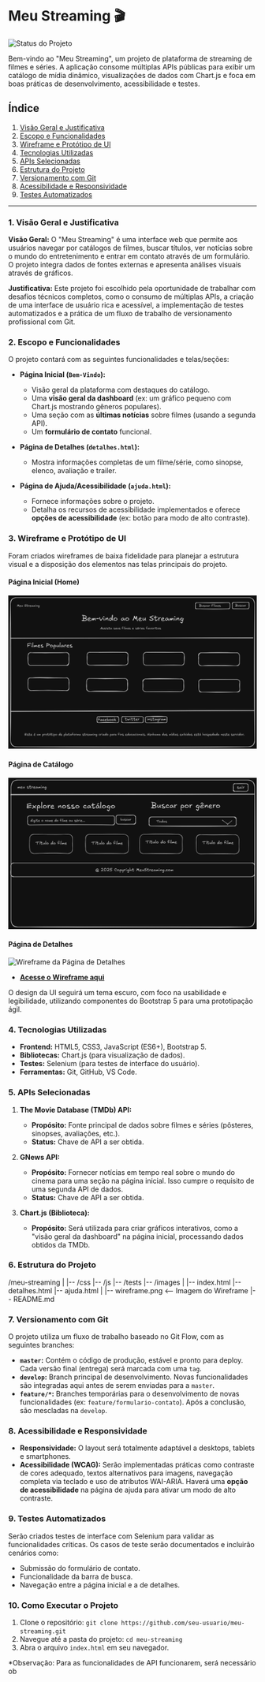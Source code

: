 # Meu Streaming 🎬

![Status do Projeto](https://img.shields.io/badge/status-planejamento-blue)

Bem-vindo ao "Meu Streaming", um projeto de plataforma de streaming de filmes e séries. A aplicação consome múltiplas APIs públicas para exibir um catálogo de mídia dinâmico, visualizações de dados com Chart.js e foca em boas práticas de desenvolvimento, acessibilidade e testes.

## Índice

1.  [Visão Geral e Justificativa](#1-visão-geral-e-justificativa)
2.  [Escopo e Funcionalidades](#2-escopo-e-funcionalidades)
3.  [Wireframe e Protótipo de UI](#3-wireframe-e-protótipo-de-ui)
4.  [Tecnologias Utilizadas](#4-tecnologias-utilizadas)
5.  [APIs Selecionadas](#5-apis-selecionadas)
6.  [Estrutura do Projeto](#6-estrutura-do-projeto)
7.  [Versionamento com Git](#7-versionamento-com-git)
8.  [Acessibilidade e Responsividade](#8-acessibilidade-e-responsividade)
9.  [Testes Automatizados](#9-testes-automatizados)

---

### 1. Visão Geral e Justificativa

**Visão Geral:** O "Meu Streaming" é uma interface web que permite aos usuários navegar por catálogos de filmes, buscar títulos, ver notícias sobre o mundo do entretenimento e entrar em contato através de um formulário. O projeto integra dados de fontes externas e apresenta análises visuais através de gráficos.

**Justificativa:** Este projeto foi escolhido pela oportunidade de trabalhar com desafios técnicos completos, como o consumo de múltiplas APIs, a criação de uma interface de usuário rica e acessível, a implementação de testes automatizados e a prática de um fluxo de trabalho de versionamento profissional com Git.

### 2. Escopo e Funcionalidades

O projeto contará com as seguintes funcionalidades e telas/seções:

- **Página Inicial (`Bem-Vindo`):**

  - Visão geral da plataforma com destaques do catálogo.
  - Uma **visão geral da dashboard** (ex: um gráfico pequeno com Chart.js mostrando gêneros populares).
  - Uma seção com as **últimas notícias** sobre filmes (usando a segunda API).
  - Um **formulário de contato** funcional.

- **Página de Detalhes (`detalhes.html`):**

  - Mostra informações completas de um filme/série, como sinopse, elenco, avaliação e trailer.

- **Página de Ajuda/Acessibilidade (`ajuda.html`):**
  - Fornece informações sobre o projeto.
  - Detalha os recursos de acessibilidade implementados e oferece **opções de acessibilidade** (ex: botão para modo de alto contraste).

### 3. Wireframe e Protótipo de UI

Foram criados wireframes de baixa fidelidade para planejar a estrutura visual e a disposição dos elementos nas telas principais do projeto.

#### Página Inicial (Home)
![Wireframe da Página Inicial](wireframes/Wireframe_Bem_Vindo.png)

#### Página de Catálogo
![Wireframe da Página de Catálogo](wireframes/Wireframe_Catalogo.png)

#### Página de Detalhes
![Wireframe da Página de Detalhes](wireframes/Wireframe-Detalhes.png)

- **[Acesse o Wireframe aqui]()**

O design da UI seguirá um tema escuro, com foco na usabilidade e legibilidade, utilizando componentes do Bootstrap 5 para uma prototipação ágil.

### 4. Tecnologias Utilizadas

- **Frontend:** HTML5, CSS3, JavaScript (ES6+), Bootstrap 5.
- **Bibliotecas:** Chart.js (para visualização de dados).
- **Testes:** Selenium (para testes de interface do usuário).
- **Ferramentas:** Git, GitHub, VS Code.

### 5. APIs Selecionadas

1.  **The Movie Database (TMDb) API:**

    - **Propósito:** Fonte principal de dados sobre filmes e séries (pôsteres, sinopses, avaliações, etc.).
    - **Status:** Chave de API a ser obtida.

2.  **GNews API:**

    - **Propósito:** Fornecer notícias em tempo real sobre o mundo do cinema para uma seção na página inicial. Isso cumpre o requisito de uma segunda API de dados.
    - **Status:** Chave de API a ser obtida.

3.  **Chart.js (Biblioteca):**
    - **Propósito:** Será utilizada para criar gráficos interativos, como a "visão geral da dashboard" na página inicial, processando dados obtidos da TMDb.

### 6. Estrutura do Projeto

/meu-streaming
|
|-- /css
|-- /js
|-- /tests
|-- /images
|
|-- index.html
|-- detalhes.html
|-- ajuda.html
|
|-- wireframe.png <-- Imagem do Wireframe
|-- README.md

### 7. Versionamento com Git

O projeto utiliza um fluxo de trabalho baseado no Git Flow, com as seguintes branches:

- **`master`:** Contém o código de produção, estável e pronto para deploy. Cada versão final (entrega) será marcada com uma `tag`.
- **`develop`:** Branch principal de desenvolvimento. Novas funcionalidades são integradas aqui antes de serem enviadas para a `master`.
- **`feature/*`:** Branches temporárias para o desenvolvimento de novas funcionalidades (ex: `feature/formulario-contato`). Após a conclusão, são mescladas na `develop`.

### 8. Acessibilidade e Responsividade

- **Responsividade:** O layout será totalmente adaptável a desktops, tablets e smartphones.
- **Acessibilidade (WCAG):** Serão implementadas práticas como contraste de cores adequado, textos alternativos para imagens, navegação completa via teclado e uso de atributos WAI-ARIA. Haverá uma **opção de acessibilidade** na página de ajuda para ativar um modo de alto contraste.

### 9. Testes Automatizados

Serão criados testes de interface com Selenium para validar as funcionalidades críticas. Os casos de teste serão documentados e incluirão cenários como:

- Submissão do formulário de contato.
- Funcionalidade da barra de busca.
- Navegação entre a página inicial e a de detalhes.

### 10. Como Executar o Projeto

1.  Clone o repositório: `git clone https://github.com/seu-usuario/meu-streaming.git`
2.  Navegue até a pasta do projeto: `cd meu-streaming`
3.  Abra o arquivo `index.html` em seu navegador.

\*Observação: Para as funcionalidades de API funcionarem, será necessário ob
